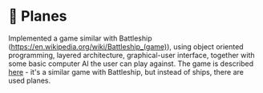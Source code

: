 # 🛬 Planes
Implemented a game similar with Battleship (https://en.wikipedia.org/wiki/Battleship_(game)), using object oriented programming, layered architecture, graphical-user interface, together with some basic computer AI the user can play against. The game is described [here](https://ro.wikipedia.org/wiki/Avioane_(joc)) - it's a similar game with Battleship, but instead of ships, there are used planes.
